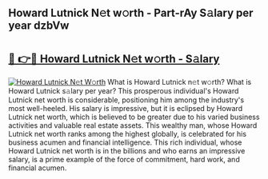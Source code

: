 ## Howard Lutnick N𝚎t w𝚘rth - Part-rAy S𝚊lary per year dzbVw

# <h2><a href="http://gc3e1fd.nevu.top/?p=Howard+Lutnick">🔗 👉🔴 Howard Lutnick N𝚎t w𝚘rth - S𝚊lary</a></h2>

[![Howard Lutnick N𝚎t W𝚘rth](https://i.imgur.com/Oavwk0R.jpeg)](http://gc3e1fd.nevu.top/?p=Howard+Lutnick)
What is Howard Lutnick n𝚎t w𝚘rth? What is Howard Lutnick s𝚊lary per year?
This prosperous individual's Howard Lutnick net worth is considerable, positioning him among the industry's most well-heeled. His salary is impressive, but it is eclipsed by Howard Lutnick net worth, which is believed to be greater due to his varied business activities and valuable real estate assets. This wealthy man, whose Howard Lutnick net worth ranks among the highest globally, is celebrated for his business acumen and financial intelligence. This rich individual, whose Howard Lutnick net worth is in the billions and who earns an impressive salary, is a prime example of the force of commitment, hard work, and financial acumen.
